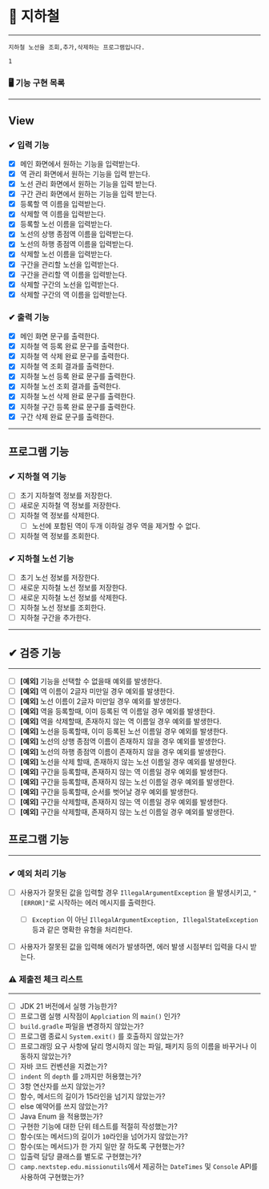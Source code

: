 # 🏪 지하철

----

```
지하철 노선을 조회,추가,삭제하는 프로그램입니다.
```
`1`
### 🖥️ 기능 구현 목록

----

## View

### ✔ 입력 기능
- [x] 메인 화면에서 원하는 기능을 입력받는다.
- [x] 역 관리 화면에서 원하는 기능을 입력 받는다.
- [x] 노선 관리 화면에서 원하는 기능을 입력 받는다.
- [x] 구간 관리 화면에서 원하는 기능을 입력 받는다.
- [x] 등록할 역 이름을 입력받는다.
- [x] 삭제할 역 이름을 입력받는다.
- [x] 등록할 노선 이름을 입력받는다.
- [x] 노선의 상행 종점역 이름을 입력받는다.
- [x] 노선의 하행 종점역 이름을 입력받는다.
- [x] 삭제할 노선 이름을 입력받는다.
- [x] 구간을 관리할 노선을 입력받는다.
- [x] 구간을 관리할 역 이름을 입력받는다.
- [x] 삭제할 구간의 노선을 입력받는다.
- [x] 삭제할 구간의 역 이름을 입력받는다.

### ✔  출력 기능
- [x] 메인 화면 문구를 출력한다.
- [x] 지하철 역 등록 완료 문구를 출력한다.
- [x] 지하철 역 삭제 완료 문구를 출력한다.
- [x] 지하철 역 조회 결과를 출력한다.
- [x] 지하철 노선 등록 완료 문구를 출력한다.
- [x] 지하철 노선 조회 결과를 출력한다.
- [x] 지하철 노선 삭제 완료 문구를 출력한다.
- [x] 지하철 구간 등록 완료 문구를 출력한다.
- [x] 구간 삭제 완료 문구를 출력한다.
----

## 프로그램 기능

### ✔ 지하철 역 기능
- [ ] 초기 지하철역 정보를 저장한다.
- [ ] 새로운 지하철 역 정보를 저장한다.
- [ ] 지하철 역 정보를 삭제한다.
    - [ ] 노선에 포함된 역이 두개 이하일 경우 역을 제거할 수 없다.
- [ ] 지하철 역 정보를 조회한다.

### ✔  지하철 노선 기능
- [ ] 초기 노선 정보를 저장한다.
- [ ] 새로운 지하철 노선 정보를 저장한다.
- [ ] 새로운 지하철 노선 정보를 삭제한다.
- [ ] 지하철 노선 정보를 조회한다.
- [ ] 지하철 구간을 추가한다.
----

## ✔ 검증 기능

----

- [ ] **[예외]** 기능을 선택할 수 없을때 예외를 발생한다.
- [ ] **[예외]** 역 이름이 2글자 미만일 경우 예외를 발생한다.
- [ ] **[예외]** 노선 이름이 2글자 미만일 경우 예외를 발생한다.
- [ ] **[예외]** 역을 등록할때, 이미 등록된 역 이름일 경우 예외를 발생한다.
- [ ] **[예외]** 역을 삭제할때, 존재하지 않는 역 이름일 경우 예외를 발생한다.
- [ ] **[예외]** 노선을 등록할때, 이미 등록된 노선 이름일 경우 예외를 발생한다.
- [ ] **[예외]** 노선의 상행 종점역 이름이 존재하지 않을 경우 예외를 발생한다.
- [ ] **[예외]** 노선의 하행 종점역 이름이 존재하지 않을 경우 예외를 발생한다.
- [ ] **[예외]** 노선을 삭제 할때, 존재하지 않는 노선 이름일 경우 예외를 발생한다.
- [ ] **[예외]** 구간을 등록할때, 존재하지 않는 역 이름일 경우 예외를 발생한다.
- [ ] **[예외]** 구간을 등록할때, 존재하지 않는 노선 이름일 경우 예외를 발생한다.
- [ ] **[예외]** 구간을 등록할때, 순서를 벗어날 경우 예외를 발생한다.
- [ ] **[예외]** 구간을 삭제할때, 존재하지 않는 역 이름일 경우 예외를 발생한다.
- [ ] **[예외]** 구간을 삭제할때, 존재하지 않는 노선 이름일 경우 예외를 발생한다.

## 프로그램 기능

----


### ✔ 예외 처리 기능
- [ ] 사용자가 잘못된 값을 입력할 경우 `IllegalArgumentException` 을 발생시키고, `"[ERROR]"`로 시작하는 에러 메시지를 출력한다.
    - [ ] `Exception` 이 아닌 `IllegalArgumentException, IllegalStateException` 등과 같은 명확한 유형을 처리한다.
- [ ] 사용자가 잘못된 값을 입력해 에러가 발생하면, 에러 발생 시점부터 입력을 다시 받는다.


### ⚠️ 제출전 체크 리스트

----

- [ ] JDK 21 버전에서 실행 가능한가?
- [ ] 프로그램 실행 시작점이 `Applciation` 의 `main()` 인가?
- [ ] `build.gradle` 파일을 변경하지 않았는가?
- [ ] 프로그램 종료시 `System.exit()` 를 호출하지 않았는가?
- [ ] 프로그래밍 요구 사항에 달리 명시하지 않는 파일, 패키지 등의 이름을 바꾸거나 이동하지 않았는가?
- [ ] 자바 코드 컨벤션을 지켰는가?
- [ ] `indent` 의 `depth` 를 `2`까지만 허용했는가?
- [ ] 3항 연산자를 쓰지 않았는가?
- [ ] 함수, 메서드의 길이가 15라인을 넘기지 않았는가?
- [ ] else 예약어를 쓰지 않았는가?
- [ ] Java Enum 을 적용했는가?
- [ ] 구현한 기능에 대한 단위 테스트를 적절히 작성했는가?
- [ ] 함수(또는 메서드)의 길이가 `10`라인을 넘어가지 않았는가?
- [ ] 함수(또는 메서드)가 한 가지 일만 잘 하도록 구현했는가?
- [ ] 입출력 담당 클래스를 별도로 구현했는가?
- [ ] `camp.nextstep.edu.missionutils`에서 제공하는 `DateTimes` 및 `Console` API를 사용하여 구현했는가?
